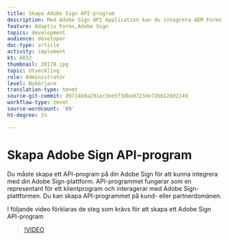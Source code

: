 ```yaml
---
title: Skapa Adobe Sign API-program
description: Med Adobe Sign API Application kan du integrera AEM Forms med Adobe Sign
feature: Adaptiv Forms,Adobe Sign
topics: development
audience: developer
doc-type: article
activity: implement
kt: 6032
thumbnail: 38178.jpg
topic: Utveckling
role: Administratör
level: Nybörjare
translation-type: tm+mt
source-git-commit: d9714b9a291ec3ee5f3dba9723de72bb120d2149
workflow-type: tm+mt
source-wordcount: '89'
ht-degree: 1%

---
```


# Skapa Adobe Sign API-program

Du måste skapa ett API-program på din Adobe Sign för att kunna integrera med din Adobe Sign-plattform. API-programmet fungerar som en representant för ett klientprogram och interagerar med Adobe Sign-plattformen. Du kan skapa API-programmet på kund- eller partnerdomänen.

I följande video förklaras de steg som krävs för att skapa ett Adobe Sign API-program

>[!VIDEO](https://video.tv.adobe.com/v/38178/?quality=9&learn=on)
